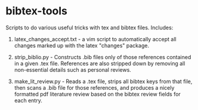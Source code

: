 bibtex-tools
==============

Scripts to do various useful tricks with tex and bibtex files. Includes:  

1. latex_changes_accept.txt - a vim script to automatically accept all changes
                            marked up with the latex "changes" package.  

2. strip_biblio.py - Constructs .bib files only of those references contained in 
                    a given .tex file.  References are also stripped down by removing 
                    all non-essential details such as personal reviews.

3. make_lit_review.py - Reads a .tex file, strips all bibtex keys from that file, 
                        then scans a .bib file for those references, and produces a 
                        nicely formatted pdf literature review based on the bibtex
                        review fields for each entry.

